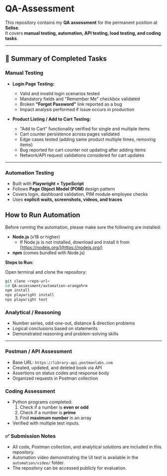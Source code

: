 
# QA-Assessment  

This repository contains my **QA assessment** for the permanent position at **Selise**.  
It covers **manual testing, automation, API testing, load testing, and coding tasks**.  

---
 


## 📝 Summary of Completed Tasks  

###  Manual Testing  

- **Login Page Testing:**  
  - Valid and invalid login scenarios tested  
  - Mandatory fields and "Remember Me" checkbox validated  
  - Broken **"Forgot Password"** link reported as a bug  
  - Impact analysis performed if issue occurs in production  

- **Product Listing / Add to Cart Testing:**  
  - "Add to Cart" functionality verified for single and multiple items  
  - Cart counter persistence across pages validated  
  - Edge cases tested (adding same product multiple times, removing items)  
  - Bug reported for cart counter not updating after adding items  
  - Network/API request validations considered for cart updates  

---

### Automation Testing  

- Built with **Playwright + TypeScript**  
- Follows **Page Object Model (POM)** design pattern  
- Covers login, dashboard validation, PIM module employee checks  
- Uses **explicit waits, screenshots, videos, and traces**  

## **How to Run Automation**

Before running the automation, please make sure the following are installed:

- **Node.js** (v18 or higher)  
  - If Node.js is not installed, download and install it from [https://nodejs.org/](https://nodejs.org/)  
- **npm** (comes bundled with Node.js)  

**Steps to Run:**

 Open terminal and clone the repository:  

```bash
git clone <repo-url>
cd QA-assessment/automation-orangehrm
npm install
npx playwright install
npx playwright test
```

### Analytical / Reasoning

- Number series, odd-one-out, distance & direction problems  
- Logical conclusions based on statements  
- Demonstrated reasoning and problem-solving skills  

---

### Postman / API Assessment  

- Base URL: `https://library-api.postmanlabs.com`  
- Created, updated, and deleted book via API  
- Assertions on status codes and response body  
- Organized requests in Postman collection  

###  Coding Assessment

- Python programs completed:  
  1. Check if a number is **even or odd**  
  2. Check if a number is **prime**  
  3. Find **maximum number** in an array  
- Verified with multiple test inputs.


### ✅ Submission Notes  

- All code, Postman collection, and analytical solutions are included in this repository.  
- Automation video demonstrating the UI test is available in the `automation/video/` folder.  
- The repository can be accessed publicly for evaluation.  

  


